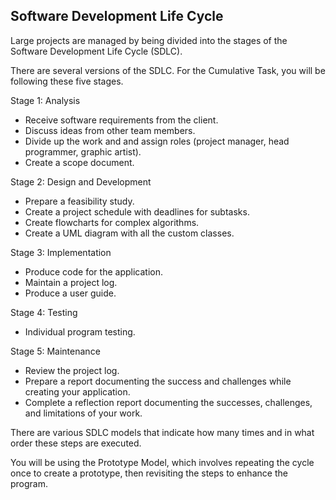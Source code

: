 ## Software Development Life Cycle

Large projects are managed by being divided into the stages of the Software Development Life Cycle (SDLC).

There are several versions of the SDLC. For the Cumulative Task, you will be following these five stages.

Stage 1: Analysis
* Receive software requirements from the client.
* Discuss ideas from other team members.
* Divide up the work and and assign roles (project manager, head programmer, graphic artist). 
* Create a scope document.

Stage 2: Design and Development
* Prepare a feasibility study.
* Create a project schedule with deadlines for subtasks.
* Create flowcharts for complex algorithms.
* Create a UML diagram with all the custom classes.

Stage 3: Implementation
* Produce code for the application.
* Maintain a project log.
* Produce a user guide.

Stage 4: Testing
* Individual program testing.

Stage 5: Maintenance
* Review the project log.
*  Prepare a report documenting the success and challenges while creating your application.
* Complete a reflection report documenting the successes, challenges, and limitations of your work.

There are various SDLC models that indicate how many times and in what order these steps are executed.

You will be using the Prototype Model, which involves repeating the cycle once to create a prototype, then revisiting the steps to enhance the program.
